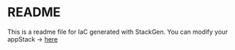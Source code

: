 # README
This is a readme file for IaC generated with StackGen.
You can modify your appStack -> [here](http://main.dev.stackgen.com/appstacks/9f3bde6c-a1d1-4b93-81cb-d80c3a2ca466)
